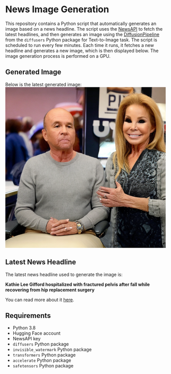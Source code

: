 # News Image Generation
This repository contains a Python script that automatically generates an image based on a news headline. The script uses the [NewsAPI](https://newsapi.org/) to fetch the latest headlines, and then generates an image using the [DiffusionPipeline](https://github.com/huggingface/diffusers) from the `diffusers` Python package for Text-to-Image task.
The script is scheduled to run every few minutes. Each time it runs, it fetches a new headline and generates a new image, which is then displayed below. The image generation process is performed on a GPU.

## Generated Image
Below is the latest generated image:
![Generated Image](image.png)

## Latest News Headline
The latest news headline used to generate the image is:

**Kathie Lee Gifford hospitalized with fractured pelvis after fall while recovering from hip replacement surgery**

You can read more about it [here](https://news.google.com/rss/articles/CBMinwFBVV95cUxNMjVvb0dSSTB1NWFudjNfY2QxTG5jVGppT3hLdjZ5ZWlGT2NIMElqRkJta0xVUHpHVDBWLVRjUU5IdWs1aEd6MUxjWkxjS2JIZHNKc3l5QmZPNzR1MkJQV1hjNjg4UFUzd0MxaGtSb2lwRm4xLUZQc1NIMml0YmNER3FncFlLUmlxZjdjdGpQVHU3Zlhod1lhTXprekVSMkU?oc=5).

## Requirements
- Python 3.8
- Hugging Face account
- NewsAPI key
- `diffusers` Python package
- `invisible_watermark` Python package
- `transformers` Python package
- `accelerate` Python package
- `safetensors` Python package
